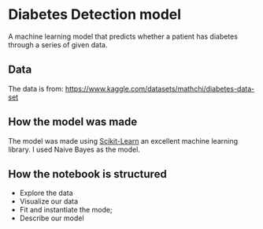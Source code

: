 # Diabetes Detection model

A machine learning model that predicts whether a patient has diabetes through a series of given data.

## Data

The data is from: https://www.kaggle.com/datasets/mathchi/diabetes-data-set

## How the model was made

The model was made using [Scikit-Learn](https://scikit-learn.org/) an excellent machine learning library. I used Naive Bayes as the model.

## How the notebook is structured

* Explore the data
* Visualize our data
* Fit and instantiate the mode;
* Describe our model
